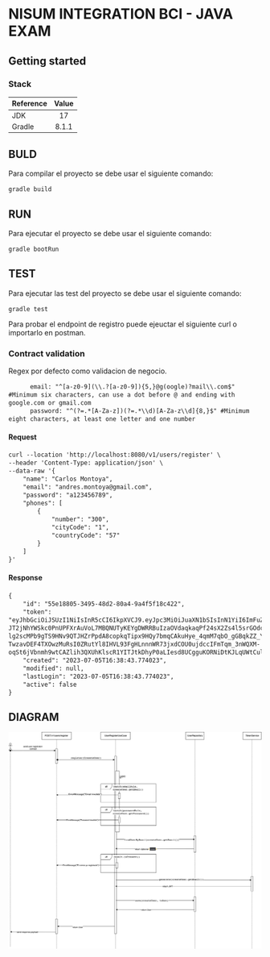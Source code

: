 # NISUM INTEGRATION BCI - JAVA EXAM

## Getting started

### Stack
| Reference |     Value     |
|-----------|:-------------:|
| JDK       |      17       |
| Gradle    |    8.1.1      |

## BULD
Para compilar el proyecto se debe usar el siguiente comando:
```agsl
gradle build
```

## RUN
Para ejecutar el proyecto se debe usar el siguiente comando:
```agsl
gradle bootRun
```

## TEST
Para ejecutar las test del proyecto se debe usar el siguiente comando:
```agsl
gradle test
```

Para probar el endpoint de registro puede ejeuctar el siguiente curl o importarlo en postman.

### Contract validation

Regex por defecto como validacion de negocio.

```agsl
      email: "^[a-z0-9](\\.?[a-z0-9]){5,}@g(oogle)?mail\\.com$" #Minimum six characters, can use a dot before @ and ending with google.com or gmail.com
      password: "^(?=.*[A-Za-z])(?=.*\\d)[A-Za-z\\d]{8,}$" #Minimum eight characters, at least one letter and one number
```

#### Request

```agsl
curl --location 'http://localhost:8080/v1/users/register' \
--header 'Content-Type: application/json' \
--data-raw '{
    "name": "Carlos Montoya",
    "email": "andres.montoya@gmail.com",
    "password": "a123456789",
    "phones": [
        {
            "number": "300",
            "cityCode": "1",
            "countryCode": "57"
        }
    ]
}'
```

#### Response
```agsl
{
    "id": "55e18805-3495-48d2-80a4-9a4f5f18c422",
    "token": "eyJhbGciOiJSUzI1NiIsInR5cCI6IkpXVCJ9.eyJpc3MiOiJuaXN1bSIsInN1YiI6ImFuZHJlcy5tb250b3lhQGdtYWlsLmNvbSIsImlhdCI6MTY4ODU5MzEyMywiZXhwIjoxNjg4NTk0MzIzfQ.C6iV5z-JT2jNhYWSkc0PnUPFXrAuVoL7MBQNUTyKEYgDWRRBuIzaOVdaqkaqPf24sX2Zs4l5srGOdcinGAvFkGXSa5gVUbVt_QZsZ8TbpnoqXvP97ZVC8PNky-lg2scMPb9gTS9HNv9QTJHZrPpdA8copkqTipx9HQy7bmqCAkuHye_4qmM7qbO_gGBqkZZ_Y-TwzavDEF4TXOwzMuRsI0ZRutYl8IHVL93FgHLnnnWR73jxdCOU0ujdccIFmTqm_3nWQXM-oqSt6jVbnmh9wtCAZlih3QXUhKlscR1YITJtkDhyP0aLIesd8UCgguKORNiDtKJLqUWtCulSrnj6lg",
    "created": "2023-07-05T16:38:43.774023",
    "modified": null,
    "lastLogin": "2023-07-05T16:38:43.774023",
    "active": false
}
```

## DIAGRAM
![Diagram](deliveries/nisum.drawio.png)
